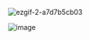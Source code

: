 ![ezgif-2-a7d7b5cb03](https://github.com/user-attachments/assets/985a8455-b52b-4a88-921e-b490e758670b)

![image](https://github.com/user-attachments/assets/cd99822e-8510-4a65-aa5e-5bc989a86705)
